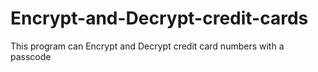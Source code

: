 # Encrypt-and-Decrypt-credit-cards
This program can Encrypt and Decrypt credit card numbers with a passcode
